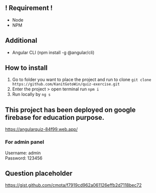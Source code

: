 ## ! Requirement !
- Node
- NPM

## Additional
- Angular CLI (npm install -g @angular/cli)

## How to install
1. Go to folder you want to place the project and run to clone `git clone https://github.com/KanitGotoWin/quiz-exercise.git`
2. Enter the project > open terminal run `npm i`
3. Run locally by `ng s`

## This project has been deployed on google firebase for education purpose.
https://angularquiz-84f99.web.app/

### For admin panel
Username: admin<br>
Password: 123456

## Question placeholder
https://gist.github.com/cmota/f7919cd962a061126effb2d7118bec72
